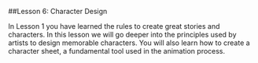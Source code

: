 ##Lesson 6: Character Design

In Lesson 1 you have learned the rules to create great stories and characters. In this lesson we will go deeper into the principles used by artists to design memorable characters. You will also learn how to create a character sheet, a fundamental tool used in the animation process.





